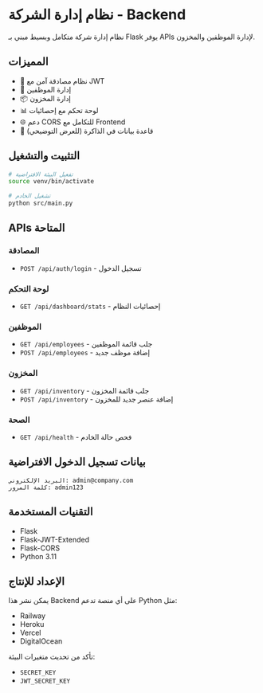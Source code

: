 # نظام إدارة الشركة - Backend

نظام إدارة شركة متكامل وبسيط مبني بـ Flask يوفر APIs لإدارة الموظفين والمخزون.

## المميزات

- 🔐 نظام مصادقة آمن مع JWT
- 👥 إدارة الموظفين
- 📦 إدارة المخزون
- 📊 لوحة تحكم مع إحصائيات
- 🌐 دعم CORS للتكامل مع Frontend
- 💾 قاعدة بيانات في الذاكرة (للعرض التوضيحي)

## التثبيت والتشغيل

```bash
# تفعيل البيئة الافتراضية
source venv/bin/activate

# تشغيل الخادم
python src/main.py
```

## APIs المتاحة

### المصادقة
- `POST /api/auth/login` - تسجيل الدخول

### لوحة التحكم
- `GET /api/dashboard/stats` - إحصائيات النظام

### الموظفين
- `GET /api/employees` - جلب قائمة الموظفين
- `POST /api/employees` - إضافة موظف جديد

### المخزون
- `GET /api/inventory` - جلب قائمة المخزون
- `POST /api/inventory` - إضافة عنصر جديد للمخزون

### الصحة
- `GET /api/health` - فحص حالة الخادم

## بيانات تسجيل الدخول الافتراضية

```
البريد الإلكتروني: admin@company.com
كلمة المرور: admin123
```

## التقنيات المستخدمة

- Flask
- Flask-JWT-Extended
- Flask-CORS
- Python 3.11

## الإعداد للإنتاج

يمكن نشر هذا Backend على أي منصة تدعم Python مثل:
- Railway
- Heroku
- Vercel
- DigitalOcean

تأكد من تحديث متغيرات البيئة:
- `SECRET_KEY`
- `JWT_SECRET_KEY`


